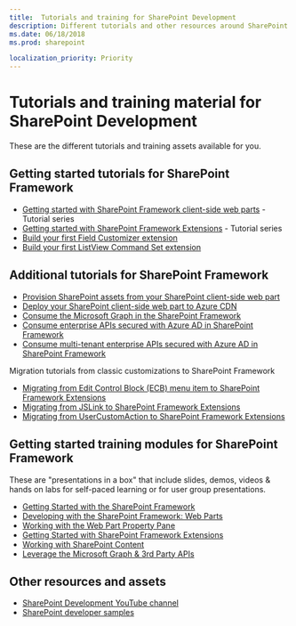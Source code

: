 ```yaml
---
title:  Tutorials and training for SharePoint Development
description: Different tutorials and other resources around SharePoint development.
ms.date: 06/18/2018
ms.prod: sharepoint

localization_priority: Priority
---
```


# Tutorials and training material for SharePoint Development

These are the different tutorials and training assets available for you.

## Getting started tutorials for SharePoint Framework

* [Getting started with SharePoint Framework client-side web parts](https://docs.microsoft.com/sharepoint/dev/spfx/web-parts/get-started/build-a-hello-world-web-part) - Tutorial series
* [Getting started with SharePoint Framework Extensions](https://docs.microsoft.com/sharepoint/dev/spfx/extensions/get-started/build-a-hello-world-extension) - Tutorial series
* [Build your first Field Customizer extension](https://docs.microsoft.com/sharepoint/dev/spfx/extensions/get-started/building-simple-field-customizer)
* [Build your first ListView Command Set extension](https://docs.microsoft.com/sharepoint/dev/spfx/extensions/get-started/building-simple-cmdset-with-dialog-api)

## Additional tutorials for SharePoint Framework

* [Provision SharePoint assets from your SharePoint client-side web part](https://docs.microsoft.com/sharepoint/dev/spfx/web-parts/get-started/provision-sp-assets-from-package)
* [Deploy your SharePoint client-side web part to Azure CDN](https://docs.microsoft.com/sharepoint/dev/spfx/web-parts/get-started/deploy-web-part-to-cdn)
* [Consume the Microsoft Graph in the SharePoint Framework](https://docs.microsoft.com/sharepoint/dev/spfx/use-aad-tutorial)
* [Consume enterprise APIs secured with Azure AD in SharePoint Framework](https://docs.microsoft.com/sharepoint/dev/spfx/use-aadhttpclient-enterpriseapi)
* [Consume multi-tenant enterprise APIs secured with Azure AD in SharePoint Framework](https://docs.microsoft.com/sharepoint/dev/spfx/use-aadhttpclient-enterpriseapi-multitenant)

Migration tutorials from classic customizations to SharePoint Framework

* [Migrating from Edit Control Block (ECB) menu item to SharePoint Framework Extensions](https://docs.microsoft.com/sharepoint/dev/spfx/extensions/guidance/migrate-from-ecb-to-spfx-extensions)
* [Migrating from JSLink to SharePoint Framework Extensions](https://docs.microsoft.com/sharepoint/dev/spfx/extensions/guidance/migrate-from-jslink-to-spfx-extensions)
* [Migrating from UserCustomAction to SharePoint Framework Extensions](https://docs.microsoft.com/sharepoint/dev/spfx/extensions/guidance/migrate-from-usercustomactions-to-spfx-extensions)

## Getting started training modules for SharePoint Framework

These are "presentations in a box" that include slides, demos, videos & hands on labs for self-paced learning or for user group presentations.

* [Getting Started with the SharePoint Framework](https://github.com/SharePoint/sp-dev-training-spfx-getting-started)
* [Developing with the SharePoint Framework: Web Parts](https://github.com/SharePoint/sp-dev-training-spfx-web-parts)
* [Working with the Web Part Property Pane](https://github.com/SharePoint/sp-dev-training-spfx-webpart-proppane)
* [Getting Started with SharePoint Framework Extensions](https://github.com/SharePoint/sp-dev-training-spfx-extensions)
* [Working with SharePoint Content](https://github.com/SharePoint/sp-dev-training-spfx-spcontent)
* [Leverage the Microsoft Graph & 3rd Party APIs](https://github.com/SharePoint/sp-dev-training-spfx-graph-3rdpartyapis)

## Other resources and assets

* [SharePoint Development YouTube channel](https://aka.ms/spdev-videos)
* [SharePoint developer samples](https://aka.ms/spdev-samples)
